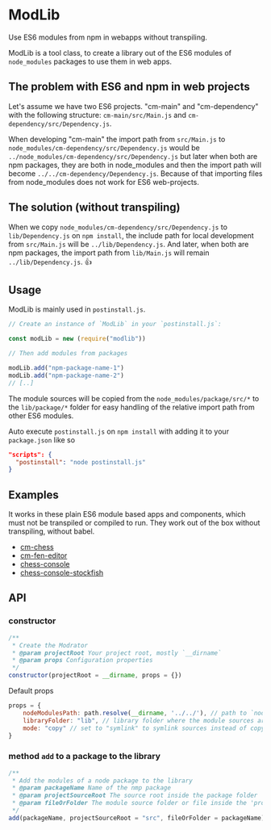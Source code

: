 # ModLib

Use ES6 modules from npm in webapps without transpiling.

ModLib is a tool class, to create a library out of the ES6 modules of `node_modules` packages
to use them in web apps.

## The problem with ES6 and npm in web projects

Let's assume we have two ES6 projects. "cm-main" and "cm-dependency" with the following structure:
`cm-main/src/Main.js` and `cm-dependency/src/Dependency.js`.

When developing "cm-main" the import path from `src/Main.js` to `node_modules/cm-dependency/src/Dependency.js` would be `../node_modules/cm-dependency/src/Dependency.js` but later when both are npm packages, they are both in node_modules and then the import path will become `../../cm-dependency/Dependency.js`. Because of that importing files from node_modules does not work for ES6 web-projects.

## The solution (without transpiling)

When we copy `node_modules/cm-dependency/src/Dependency.js` to `lib/Dependency.js` on `npm install`, the include path for local development from `src/Main.js` will be `../lib/Dependency.js`. And later, when both are npm packages, the import path from `lib/Main.js` will remain `../lib/Dependency.js`. 👍

## Usage

ModLib is mainly used in `postinstall.js`.

```js
// Create an instance of `ModLib` in your `postinstall.js`:

const modLib = new (require("modlib"))

// Then add modules from packages

modLib.add("npm-package-name-1")
modLib.add("npm-package-name-2")
// [..]
```

The module sources will be copied from the `node_modules/package/src/*` to the `lib/package/*` folder for easy handling of the relative import path from other ES6 modules.

Auto execute `postinstall.js` on `npm install` with adding it to your `package.json` like so
```json
"scripts": {
  "postinstall": "node postinstall.js"
}
```

## Examples

It works in these plain ES6 module based apps and components, which must not be transpiled or compiled to run. They work out of the box without transpiling, without babel.

- [cm-chess](https://github.com/shaack/cm-chess)
- [cm-fen-editor](https://github.com/shaack/cm-fen-editor)
- [chess-console](https://github.com/shaack/chess-console)
- [chess-console-stockfish](https://github.com/shaack/chess-console-stockfish)

## API

### constructor

```js
/**
 * Create the Modrator
 * @param projectRoot Your project root, mostly `__dirname`
 * @param props Configuration properties
 */
constructor(projectRoot = __dirname, props = {})
```

Default props

```js
props = {
    nodeModulesPath: path.resolve(__dirname, '../../'), // path to `node_modules`
    libraryFolder: "lib", // library folder where the module sources are linked/copied to
    mode: "copy" // set to "symlink" to symlink sources instead of copying
}
```

### method `add` to a package to the library

```js
/**
 * Add the modules of a node package to the library
 * @param packageName Name of the nmp package
 * @param projectSourceRoot The source root inside the package folder
 * @param fileOrFolder The module source folder or file inside the 'projectSourceRoot'
 */
add(packageName, projectSourceRoot = "src", fileOrFolder = packageName)
```

